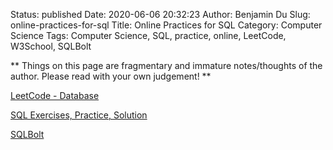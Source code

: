 Status: published
Date: 2020-06-06 20:32:23
Author: Benjamin Du
Slug: online-practices-for-sql
Title: Online Practices for SQL
Category: Computer Science
Tags: Computer Science, SQL, practice, online, LeetCode, W3School, SQLBolt

**
Things on this page are fragmentary and immature notes/thoughts of the author.
Please read with your own judgement!
**


[LeetCode - Database](https://leetcode.com/problemset/database/)

[SQL Exercises, Practice, Solution](https://www.w3resource.com/sql-exercises/)

[SQLBolt](https://sqlbolt.com/)